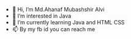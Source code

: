 - 👋 Hi, I’m Md.Ahanaf Mubashshir Alvi
- 👀 I’m interested in Java
- 🌱 I’m currently learning Java and HTML CSS
- 📫 By my fb id you can reach me

<!---
alvi20/alvi20 is a ✨ special ✨ repository because its `README.md` (this file) appears on your GitHub profile.
You can click the Preview link to take a look at your changes.
--->
